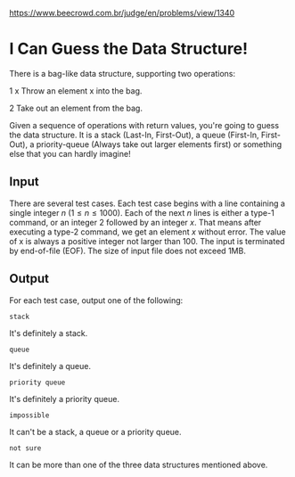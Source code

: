 https://www.beecrowd.com.br/judge/en/problems/view/1340

# I Can Guess the Data Structure!

There is a bag-like data structure, supporting two operations:

1 x
Throw an element x into the bag.

2
Take out an element from the bag.

Given a sequence of operations with return values, you're going to guess the
data structure. It is a stack (Last-In, First-Out), a queue (First-In,
First-Out), a priority-queue (Always take out larger elements first) or
something else that you can hardly imagine!

## Input

There are several test cases. Each test case begins with a line containing a
single integer $n$ ($1 \leq n \leq 1000$). Each of the next $n$ lines is either
a type-1 command, or an integer 2 followed by an integer $x$. That means after
executing a type-2 command, we get an element $x$ without error. The value of
x is always a positive integer not larger than 100. The input is terminated by
end-of-file (EOF). The size of input file does not exceed 1MB.

## Output

For each test case, output one of the following:

    stack

It's definitely a stack.

    queue

It's definitely a queue.

    priority queue

It's definitely a priority queue.

    impossible

It can't be a stack, a queue or a priority queue.

    not sure

It can be more than one of the three data structures mentioned above.

